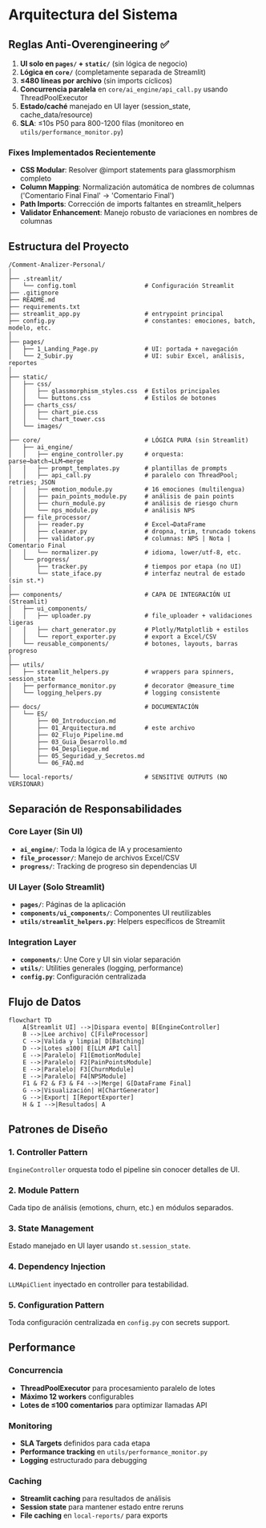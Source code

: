 # Arquitectura del Sistema

## Reglas Anti-Overengineering ✅

1. **UI solo en `pages/` + `static/`** (sin lógica de negocio)
2. **Lógica en `core/`** (completamente separada de Streamlit)
3. **≤480 líneas por archivo** (sin imports cíclicos)
4. **Concurrencia paralela** en `core/ai_engine/api_call.py` usando ThreadPoolExecutor
5. **Estado/caché** manejado en UI layer (session_state, cache_data/resource)
6. **SLA**: ≤10s P50 para 800-1200 filas (monitoreo en `utils/performance_monitor.py`)

### Fixes Implementados Recientemente
- **CSS Modular**: Resolver @import statements para glassmorphism completo
- **Column Mapping**: Normalización automática de nombres de columnas ('Comentario Final Final' → 'Comentario Final')
- **Path Imports**: Corrección de imports faltantes en streamlit_helpers
- **Validator Enhancement**: Manejo robusto de variaciones en nombres de columnas

## Estructura del Proyecto

```
/Comment-Analizer-Personal/
│
├── .streamlit/
│   └── config.toml                   # Configuración Streamlit
├── .gitignore
├── README.md
├── requirements.txt
├── streamlit_app.py                  # entrypoint principal
├── config.py                         # constantes: emociones, batch, modelo, etc.
│
├── pages/
│   ├── 1_Landing_Page.py             # UI: portada + navegación
│   └── 2_Subir.py                    # UI: subir Excel, análisis, reportes
│
├── static/
│   ├── css/
│   │   ├── glassmorphism_styles.css  # Estilos principales
│   │   └── buttons.css               # Estilos de botones
│   ├── charts_css/
│   │   ├── chart_pie.css
│   │   └── chart_tower.css
│   └── images/
│
├── core/                             # LÓGICA PURA (sin Streamlit)
│   ├── ai_engine/
│   │   ├── engine_controller.py      # orquesta: parse→batch→LLM→merge
│   │   ├── prompt_templates.py       # plantillas de prompts
│   │   ├── api_call.py               # paralelo con ThreadPool; retries; JSON
│   │   ├── emotion_module.py         # 16 emociones (multilengua)
│   │   ├── pain_points_module.py     # análisis de pain points
│   │   ├── churn_module.py           # análisis de riesgo churn
│   │   └── nps_module.py             # análisis NPS
│   ├── file_processor/
│   │   ├── reader.py                 # Excel→DataFrame
│   │   ├── cleaner.py                # dropna, trim, truncado tokens
│   │   ├── validator.py              # columnas: NPS | Nota | Comentario Final
│   │   └── normalizer.py             # idioma, lower/utf-8, etc.
│   └── progress/
│       ├── tracker.py                # tiempos por etapa (no UI)
│       └── state_iface.py            # interfaz neutral de estado (sin st.*)
│
├── components/                       # CAPA DE INTEGRACIÓN UI (Streamlit)
│   ├── ui_components/
│   │   ├── uploader.py               # file_uploader + validaciones ligeras
│   │   ├── chart_generator.py        # Plotly/Matplotlib + estilos
│   │   └── report_exporter.py        # export a Excel/CSV
│   └── reusable_components/          # botones, layouts, barras progreso
│
├── utils/
│   ├── streamlit_helpers.py          # wrappers para spinners, session_state
│   ├── performance_monitor.py        # decorator @measure_time
│   └── logging_helpers.py            # logging consistente
│
├── docs/                             # DOCUMENTACIÓN
│   └── ES/
│       ├── 00_Introduccion.md
│       ├── 01_Arquitectura.md        # este archivo
│       ├── 02_Flujo_Pipeline.md
│       ├── 03_Guia_Desarrollo.md
│       ├── 04_Despliegue.md
│       ├── 05_Seguridad_y_Secretos.md
│       └── 06_FAQ.md
│
└── local-reports/                    # SENSITIVE OUTPUTS (NO VERSIONAR)
```

## Separación de Responsabilidades

### Core Layer (Sin UI)
- **`ai_engine/`**: Toda la lógica de IA y procesamiento
- **`file_processor/`**: Manejo de archivos Excel/CSV
- **`progress/`**: Tracking de progreso sin dependencias UI

### UI Layer (Solo Streamlit)
- **`pages/`**: Páginas de la aplicación
- **`components/ui_components/`**: Componentes UI reutilizables  
- **`utils/streamlit_helpers.py`**: Helpers específicos de Streamlit

### Integration Layer
- **`components/`**: Une Core y UI sin violar separación
- **`utils/`**: Utilities generales (logging, performance)
- **`config.py`**: Configuración centralizada

## Flujo de Datos

```mermaid
flowchart TD
    A[Streamlit UI] -->|Dispara evento| B[EngineController]
    B -->|Lee archivo| C[FileProcessor]
    C -->|Valida y limpia| D[Batching]
    D -->|Lotes ≤100| E[LLM API Call]
    E -->|Paralelo| F1[EmotionModule]
    E -->|Paralelo| F2[PainPointsModule]  
    E -->|Paralelo| F3[ChurnModule]
    E -->|Paralelo| F4[NPSModule]
    F1 & F2 & F3 & F4 -->|Merge| G[DataFrame Final]
    G -->|Visualización| H[ChartGenerator]
    G -->|Export| I[ReportExporter]
    H & I -->|Resultados| A
```

## Patrones de Diseño

### 1. **Controller Pattern**
`EngineController` orquesta todo el pipeline sin conocer detalles de UI.

### 2. **Module Pattern**  
Cada tipo de análisis (emotions, churn, etc.) en módulos separados.

### 3. **State Management**
Estado manejado en UI layer usando `st.session_state`.

### 4. **Dependency Injection**
`LLMApiClient` inyectado en controller para testabilidad.

### 5. **Configuration Pattern**
Toda configuración centralizada en `config.py` con secrets support.

## Performance

### Concurrencia
- **ThreadPoolExecutor** para procesamiento paralelo de lotes
- **Máximo 12 workers** configurables
- **Lotes de ≤100 comentarios** para optimizar llamadas API

### Monitoring  
- **SLA Targets** definidos para cada etapa
- **Performance tracking** en `utils/performance_monitor.py`
- **Logging** estructurado para debugging

### Caching
- **Streamlit caching** para resultados de análisis  
- **Session state** para mantener estado entre reruns
- **File caching** en `local-reports/` para exports